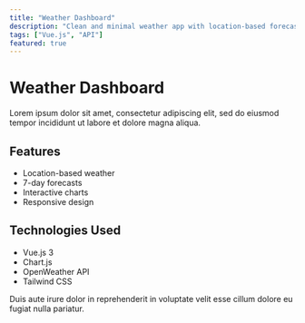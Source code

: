 ```yaml
---
title: "Weather Dashboard"
description: "Clean and minimal weather app with location-based forecasts and beautiful data visualizations."
tags: ["Vue.js", "API"]
featured: true
---
```


# Weather Dashboard

Lorem ipsum dolor sit amet, consectetur adipiscing elit, sed do eiusmod tempor incididunt ut labore et dolore magna aliqua.

## Features

- Location-based weather
- 7-day forecasts
- Interactive charts
- Responsive design

## Technologies Used

- Vue.js 3
- Chart.js
- OpenWeather API
- Tailwind CSS

Duis aute irure dolor in reprehenderit in voluptate velit esse cillum dolore eu fugiat nulla pariatur.